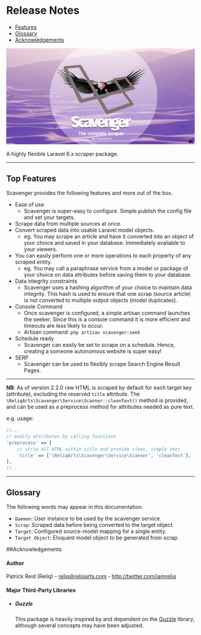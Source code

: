 # Release Notes

- [Features](#features)
- [Glossary](#glossary)
- [Acknowledgements](#acknowledgements)


![Laravel Scavenger](https://raw.githubusercontent.com/reliqarts/scavenger-docs/master/images/inline-preview.png "Laravel Scavenger")

A highly flexible Laravel 6.x scraper package.


---

<a name="features"></a>
## Top Features

Scavenger provides the following features and more out of the box.

- Ease of use
    - Scavenger is super-easy to configure. Simple publish the config file and set your targets.
- Scrape data from multiple sources at once.
- Convert scraped data into usable Laravel model objects.
    - eg. You may scrape an article and have it converted into an object of your choice and saved in your database. Immediately available to your viewers.
- You can easily perform one or more operations to each property of any scraped entity.
    - eg. You may call a paraphrase service from a model or package of your choice on data attributes before saving them to your database.
- Data integrity constraints
    - Scavenger uses a hashing algorithm of your choice to maintain data integrity. This hash is used to ensure that one scrap (source article) is not converted to multiple output objects (model duplicates).
- Console Command
    - Once scavenger is configured, a simple artisan command launches the seeker. Since this is a console command it is more efficient and timeouts are less likely to occur.
    - Artisan command: `php artisan scavenger:seek`
- Schedule ready
    - Scavenger can easily be set to scrape on a schedule. Hence, creating a someone autonomous website is super easy!
- SERP
    - Scavenger can be used to flexibly scrape Search Engine Result Pages.

--- 

**NB**: As of version 2.2.0 raw HTML is scraped by default for each target key (attribute), excluding the reserved `title` attribute.
The `\ReliqArts\Scavenger\Service\Scanner::cleanText()` method is provided, and can be used as a preprocess method for attributes needed as pure text.

e.g. usage:
```php
//...
// modify attributes by calling functions
'preprocess' => [
    // strip all HTML within title and provide clean, simple text
    'title' => ['\ReliqArts\Scavenger\Service\Scanner', 'cleanText'],
],
//...
```

---

<a name="glossary"></a>
## Glossary

The following words may appear in this documentation.

- `Daemon`: User instance to be used by the scavenger service.
- `Scrap`: Scraped data before being converted to the target object.
- `Target`: Configured source-model mapping for a single entity. 
- `Target Object`: Eloquent model object to be generated from scrap. 

<a name="acknowledgements"></a>
##Acknowledgements

#### Author

Patrick Reid (Reliq) - <reliq@reliqarts.com> - <http://twitter.com/iamreliq>

#### Major Third-Party Libraries

- ##### Guzzle

    This package is heavily inspired by and dependent on the [Guzzle](https://github.com/guzzle/guzzle)
    library, although several concepts may have been adjusted.